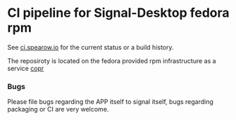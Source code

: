 # CI pipeline for Signal-Desktop fedora rpm

See [ci.spearow.io](https://ci.spearow.io/teams/main/pipelines/signal-desktop) for the current status or a build history.

The reposiroty is located on the fedora provided rpm infrastructure as a service  [copr](http://copr-fe.cloud.fedoraproject.org/coprs/drahnr/signal-desktop)

### Bugs

Please file bugs regarding the APP itself to signal itself, bugs regarding packaging or CI are very welcome.